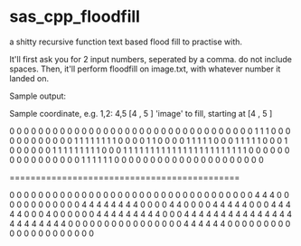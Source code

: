 # sas_cpp_floodfill
a shitty recursive function text based flood fill to practise with.

It'll first ask you for 2 input numbers, seperated by a comma. do not include spaces.
Then, it'll perform floodfill on image.txt, with whatever number it landed on.

Sample output:

Sample coordinate, e.g. 1,2: 4,5
[4 , 5 ]
'image' to fill, starting at [4 , 5 ]

0 0 0 0 0 0 0 0 0 0 0 0 0 0 0 0 0 0 0 0 0
0 0 0 0 0 0 0 0 0 0 0 0 0 1 1 1 0 0 0 0 0
0 0 0 0 0 0 0 1 1 1 1 1 1 1 1 0 0 0 0 1 1
0 0 0 0 1 1 1 1 1 0 0 0 1 1 1 1 1 0 0 0 1
0 0 0 0 0 0 1 1 1 1 1 1 1 1 1 0 0 0 1 1 1
1 1 1 1 1 1 1 1 1 1 1 1 1 1 1 1 1 1 1 1 0
0 0 0 0 0 0 0 0 0 0 0 0 0 0 0 1 1 1 1 1 1
0 0 0 0 0 0 0 0 0 0 0 0 0 0 0 0 0 0 0 0 0

============================================

0 0 0 0 0 0 0 0 0 0 0 0 0 0 0 0 0 0 0 0 0
0 0 0 0 0 0 0 0 0 0 0 0 0 4 4 4 0 0 0 0 0
0 0 0 0 0 0 0 4 4 4 4 4 4 4 4 0 0 0 0 4 4
0 0 0 0 4 4 4 4 4 0 0 0 4 4 4 4 4 0 0 0 4
0 0 0 0 0 0 4 4 4 4 4 4 4 4 4 0 0 0 4 4 4
4 4 4 4 4 4 4 4 4 4 4 4 4 4 4 4 4 4 4 4 0
0 0 0 0 0 0 0 0 0 0 0 0 0 0 0 4 4 4 4 4 4
0 0 0 0 0 0 0 0 0 0 0 0 0 0 0 0 0 0 0 0 0
 
